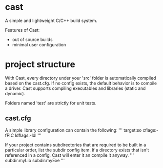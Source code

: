 # cast
A simple and lightweight C/C++ build system. 

Features of Cast:
* out of source builds 
* minimal user configuration

# project structure 
With Cast, every directory under your 'src' folder is automatically compiled based on the cast.cfg. If no config exists, the default behavior is to compile a driver. Cast supports compiling executables and libraries (static and dynamic). 

Folders named 'test' are strictly for unit tests. 

## cast.cfg
A simple library configuration can contain the following:
'''
target:so
cflags:-fPIC 
ldflags:-ldl
'''

If your project contains subdirectories that are required to be built in a particular order, list the subdir config item. If a directory exists that isn't referenced in a config, Cast will enter it an compile it anyway. 
'''
subdir:myLib
subdir:myExe
'''


